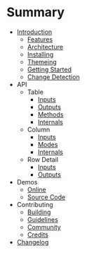 # Summary

- [Introduction](README.md)
  - [Features](introduction/features.md)
  - [Architecture](introduction/architecture.md)
  - [Installing](introduction/installing.md)
  - [Themeing](introduction/themes.md)
  - [Getting Started](introduction/getting-started.md)
  - [Change Detection](introduction/cd.md)
- API
  - Table
    - [Inputs](api/table/inputs.md)
    - [Outputs](api/table/outputs.md)
    - [Methods](api/table/methods.md)
    - [Internals](api/table/internals.md)
  - Column
    - [Inputs](api/column/inputs.md)
    - [Modes](api/column/modes.md)
    - [Internals](api/column/internals.md)
  - Row Detail
    - [Inputs](api/detail/inputs.md)
    - [Outputs](api/detail/outputs.md)
- Demos
  - [Online](http://siemens.github.io/ngx-datatable/)
  - [Source Code](https://github.com/siemens/ngx-datatable/tree/master/src/app)
- Contributing
  - [Building](contributing/building.md)
  - [Guidelines](contributing/guidelines.md)
  - [Community](contributing/community.md)
  - [Credits](contributing/credits.md)
- [Changelog](changelog.md)
